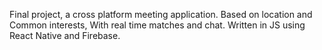 Final project, a cross platform meeting application.
Based on location and Common interests, With real time matches and chat.
Written in JS using React Native and Firebase.
